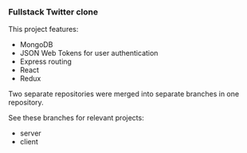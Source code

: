 ### Fullstack Twitter clone

This project features:
* MongoDB
* JSON Web Tokens for user authentication
* Express routing
* React
* Redux


Two separate repositories were merged into separate branches in one repository.

See these branches for relevant projects:
* server
* client

